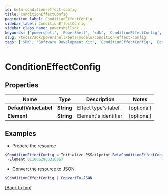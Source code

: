 ```yaml
---
id: beta-condition-effect-config
title: ConditionEffectConfig
pagination_label: ConditionEffectConfig
sidebar_label: ConditionEffectConfig
sidebar_class_name: powershellsdk
keywords: ['powershell', 'PowerShell', 'sdk', 'ConditionEffectConfig', 'BetaConditionEffectConfig'] 
slug: /tools/sdk/powershell/beta/models/condition-effect-config
tags: ['SDK', 'Software Development Kit', 'ConditionEffectConfig', 'BetaConditionEffectConfig']
---
```



# ConditionEffectConfig

## Properties

Name | Type | Description | Notes
------------ | ------------- | ------------- | -------------
**DefaultValueLabel** | **String** | Effect type's label. | [optional] 
**Element** | **String** | Element's identifier. | [optional] 

## Examples

- Prepare the resource
```powershell
$ConditionEffectConfig = Initialize-PSSailpoint.BetaConditionEffectConfig  -DefaultValueLabel Access to Remove `
 -Element 8110662963316867
```

- Convert the resource to JSON
```powershell
$ConditionEffectConfig | ConvertTo-JSON
```


[[Back to top]](#) 


